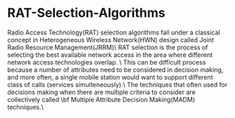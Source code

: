 # RAT-Selection-Algorithms
Radio Access Technology(RAT) selection algorithms fall under a classical concept in Heterogeneous Wireless Network(HWN) design called Joint Radio Resource Management(JRRM)\\
RAT selection is the process of selecting the best available network access in the area where different network access technologies overlap. \\
This can be difficult process because a number of attributes need to be considered in decision making, and more often, a single mobile station would want to support different class of calls (services simulteneously).\\
The techniques that often used for decisions making when there are multiple criteria to consider are collectively called \bf Multiple Attribute Decision Making(MADM) techniques.\\
